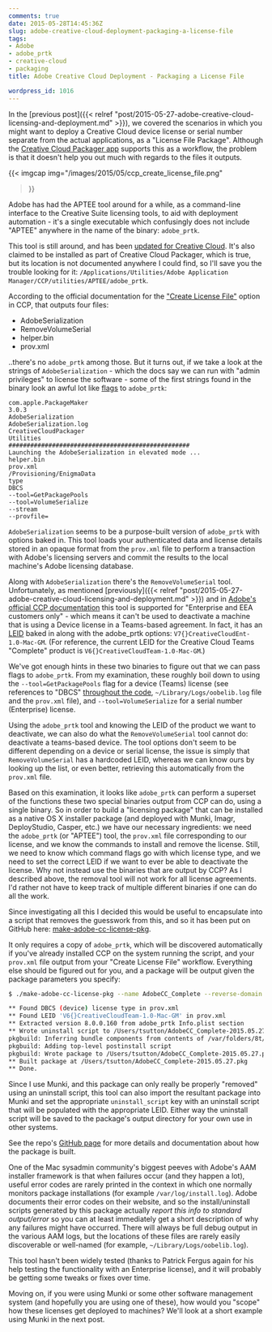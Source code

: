 ```yaml
---
comments: true
date: 2015-05-28T14:45:36Z
slug: adobe-creative-cloud-deployment-packaging-a-license-file
tags:
- Adobe
- adobe_prtk
- creative-cloud
- packaging
title: Adobe Creative Cloud Deployment - Packaging a License File

wordpress_id: 1016
---
```


In the [previous post]({{< relref "post/2015-05-27-adobe-creative-cloud-licensing-and-deployment.md" >}}), we covered the scenarios in which you might want to deploy a Creative Cloud device license or serial number separate from the actual applications, as a "License File Package". Although the [Creative Cloud Packager app](https://helpx.adobe.com/creative-cloud/packager.html) supports this as a workflow, the problem is that it doesn't help you out much with regards to the files it outputs.

{{< imgcap
    img="/images/2015/05/ccp_create_license_file.png"
>}}

Adobe has had the APTEE tool around for a while, as a command-line interface to the Creative Suite licensing tools, to aid with deployment automation - it's a single executable which confusingly does not include "APTEE" anywhere in the name of the binary: `adobe_prtk`.

This tool is still around, and has been [updated for Creative Cloud](https://helpx.adobe.com/creative-cloud/packager/provisioning-toolkit-enterprise.html). It's also claimed to be installed as part of Creative Cloud Packager, which is true, but its location is not documented anywhere I could find, so I'll save you the trouble looking for it: `/Applications/Utilities/Adobe Application Manager/CCP/utilities/APTEE/adobe_prtk`.

According to the official documentation for the ["Create License File"](https://helpx.adobe.com/creative-cloud/packager/create-license-file.html) option in CCP, that outputs four files:

  * AdobeSerialization
  * RemoveVolumeSerial
  * helper.bin
  * prov.xml


..there's no `adobe_prtk` among those. But it turns out, if we take a look at the strings of `AdobeSerialization` - which the docs say we can run with "admin privileges" to license the software - some of the first strings found in the binary look an awful lot like [flags](https://helpx.adobe.com/creative-cloud/packager/provisioning-toolkit-enterprise.html) to `adobe_prtk`:

```
com.apple.PackageMaker
3.0.3
AdobeSerialization
AdobeSerialization.log
CreativeCloudPackager
Utilities
##################################################
Launching the AdobeSerialization in elevated mode ...
helper.bin
prov.xml
/Provisioning/EnigmaData
type
DBCS
--tool=GetPackagePools
--tool=VolumeSerialize
--stream
--provfile=
```

`AdobeSerialization` seems to be a purpose-built version of `adobe_prtk` with options baked in. This tool loads your authenticated data and license details stored in an opaque format from the `prov.xml` file to perform a transaction with Adobe's licensing servers and commit the results to the local machine's Adobe licensing database.

Along with `AdobeSerialization` there's the `RemoveVolumeSerial` tool. Unfortunately, as mentioned [previously]({{< relref "post/2015-05-27-adobe-creative-cloud-licensing-and-deployment.md" >}}) and in [Adobe's official CCP documentation](https://helpx.adobe.com/creative-cloud/packager/create-license-file.html) this tool is supported for "Enterprise and EEA customers only" - which means it can't be used to deactivate a machine that is using a Device license in a Teams-based agreement. In fact, it has an [LEID](https://helpx.adobe.com/creative-cloud/packager/creative-cloud-licensing-identifiers.html) baked in along with the adobe_prtk options: `V7{}CreativeCloudEnt-1.0-Mac-GM`. (For reference, the current LEID for the Creative Cloud Teams "Complete" product is `V6{}CreativeCloudTeam-1.0-Mac-GM`.)

We've got enough hints in these two binaries to figure out that we can pass flags to `adobe_prtk`. From my examination, these roughly boil down to using the `--tool=GetPackagePools` flag for a device (Teams) license (see references to "DBCS" [throughout the code](https://gist.github.com/timsutton/fa65268f2c813039f706#file-adobeserialization_dbcs_flags-m-L80-L90), `~/Library/Logs/oobelib.log` file and the `prov.xml` file), and `--tool=VolumeSerialize` for a serial number (Enterprise) license.

Using the `adobe_prtk` tool and knowing the LEID of the product we want to deactivate, we can also do what the `RemoveVolumeSerial` tool cannot do: deactivate a teams-based device. The tool options don't seem to be different depending on a device or serial license, the issue is simply that `RemoveVolumeSerial` has a hardcoded LEID, whereas we can know ours by looking up the list, or even better, retrieving this automatically from the `prov.xml` file.

Based on this examination, it looks like `adobe_prtk` can perform a superset of the functions these two special binaries output from CCP can do, using a single binary. So in order to build a "licensing package" that can be installed as a native OS X installer package (and deployed with Munki, Imagr, DeployStudio, Casper, etc.) we have our necessary ingredients: we need the `adobe_prtk` (or "APTEE") tool, the `prov.xml` file corresponding to our license, and we know the commands to install and remove the license. Still, we need to know which command flags go with which license type, and we need to set the correct LEID if we want to ever be able to deactivate the license. Why not instead use the binaries that are output by CCP? As I described above, the removal tool will not work for all license agreements. I'd rather not have to keep track of multiple different binaries if one can do all the work.

Since investigating all this I decided this would be useful to encapsulate into a script that removes the guesswork from this, and so it has been put on GitHub here: [make-adobe-cc-license-pkg](https://github.com/timsutton/make-adobe-cc-license-pkg).

It only requires a copy of `adobe_prtk`, which will be discovered automatically if you've already installed CCP on the system running the script, and your `prov.xml` file output from your "Create License File" workflow. Everything else should be figured out for you, and a package will be output given the package parameters you specify:

```bash
$ ./make-adobe-cc-license-pkg --name AdobeCC_Complete --reverse-domain ca.macops prov.xml

** Found DBCS (device) license type in prov.xml
** Found LEID 'V6{}CreativeCloudTeam-1.0-Mac-GM' in prov.xml
** Extracted version 8.0.0.160 from adobe_prtk Info.plist section
** Wrote uninstall script to /Users/tsutton/AdobeCC_Complete-2015.05.27.uninstall
pkgbuild: Inferring bundle components from contents of /var/folders/8t/5trmslfj2cnd5gxkbmkbn5fj38qb2l/T/tmprvCGEI
pkgbuild: Adding top-level postinstall script
pkgbuild: Wrote package to /Users/tsutton/AdobeCC_Complete-2015.05.27.pkg
** Built package at /Users/tsutton/AdobeCC_Complete-2015.05.27.pkg
** Done.
```

Since I use Munki, and this package can only really be properly "removed" using an uninstall script, this tool can also import the resultant package into Munki and set the appropriate `uninstall_script` key with an uninstall script that will be populated with the appropriate LEID. Either way the uninstall script will be saved to the package's output directory for your own use in other systems.

See the repo's [GitHub page](https://github.com/timsutton/make-adobe-cc-license-pkg) for more details and documentation about how the package is built.

One of the Mac sysadmin community's biggest peeves with Adobe's AAM installer framework is that when failures occur (and they happen a lot), useful error codes are rarely printed in the context in which one normally monitors package installations (for example `/var/log/install.log`). Adobe documents their error codes on their website, and so the install/uninstall scripts generated by this package actually _report this info to standard output/error_ so you can at least immediately get a short description of why any failures might have occurred. There will always be full debug output in the various AAM logs, but the locations of these files are rarely easily discoverable or well-named (for example, `~/Library/Logs/oobelib.log`).

This tool hasn't been widely tested (thanks to Patrick Fergus again for his help testing the functionality with an Enterprise license), and it will probably be getting some tweaks or fixes over time.

Moving on, if you were using Munki or some other software management system (and hopefully you are using one of these), how would you "scope" how these licenses get deployed to machines? We'll look at a short example using Munki in the next post.
